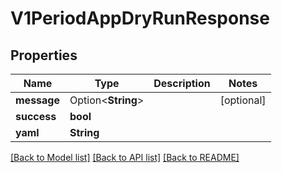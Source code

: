 # V1PeriodAppDryRunResponse

## Properties

Name | Type | Description | Notes
------------ | ------------- | ------------- | -------------
**message** | Option<**String**> |  | [optional]
**success** | **bool** |  | 
**yaml** | **String** |  | 

[[Back to Model list]](../README.md#documentation-for-models) [[Back to API list]](../README.md#documentation-for-api-endpoints) [[Back to README]](../README.md)


